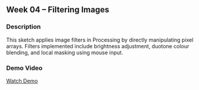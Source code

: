 ## Week 04 – Filtering Images

### Description
This sketch applies image filters in Processing by directly manipulating pixel arrays. Filters implemented include brightness adjustment, duotone colour blending, and local masking using mouse input.

### Demo Video
[Watch Demo](https://drive.google.com/file/d/1RXCHI0tcJ5X19xQfZQbe0oVaI8fuMfpw/view?usp=drive_link)


